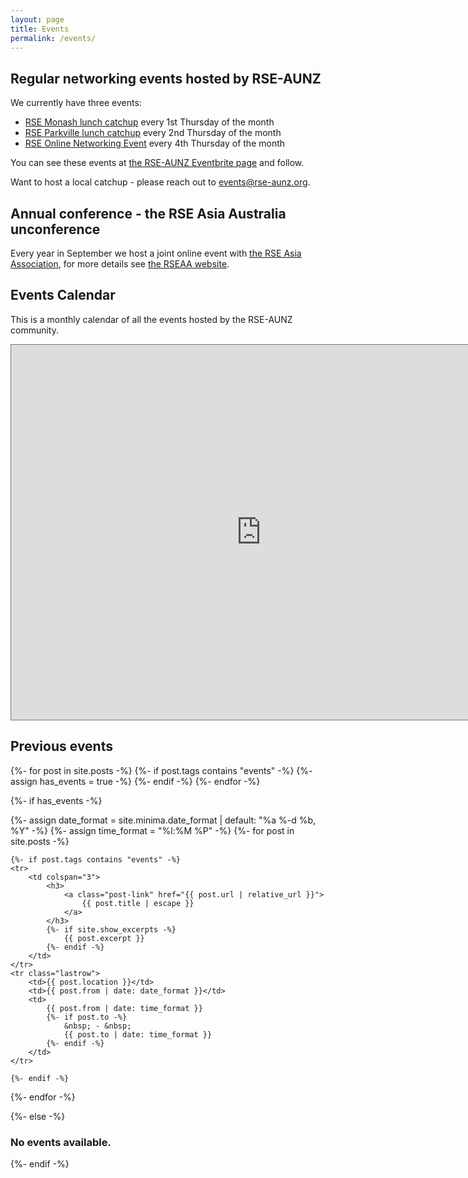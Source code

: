 ```yaml
---
layout: page
title: Events
permalink: /events/
---
```


## Regular networking events hosted by RSE-AUNZ
 
We currently have three events:
- [RSE Monash lunch catchup](https://www.eventbrite.co.nz/e/rse-monash-lunch-catchup-tickets-651261549827) every 1st Thursday of the month
- [RSE Parkville lunch catchup](https://www.eventbrite.co.nz/e/rse-parkville-lunch-catchup-tickets-628136371797) every 2nd Thursday of the month
- [RSE Online Networking Event](https://www.eventbrite.co.nz/e/rse-aunz-online-networking-meeting-tickets-628129090017) every 4th Thursday of the month

You can see these events at [the RSE-AUNZ Eventbrite page](https://www.eventbrite.co.nz/o/the-rse-association-of-australia-and-new-zealand-65201929823) and follow.

Want to host a local catchup - please reach out to events@rse-aunz.org.

## Annual conference - the RSE Asia Australia unconference

Every year in September we host a joint online event with [the RSE Asia Association](https://rse-asia.github.io/RSE_Asia/), for more details see [the RSEAA website](https://rseaa.github.io/).

## Events Calendar

This is a monthly calendar of all the events hosted by the RSE-AUNZ community.

<iframe src="https://calendar.google.com/calendar/embed?height=600&wkst=1&ctz=Australia%2FMelbourne&bgcolor=%23ffffff&src=MWRlZjYzM2E5MTZhZmM3NzliNjdhYjBkNjQ1MmM4NTVhMGU0NGJkMTEyN2VlYmNkNjEyM2U5YzY1MGFiYzkxY0Bncm91cC5jYWxlbmRhci5nb29nbGUuY29t&color=%23E4C441" style="border:solid 1px #777" width="800" height="600" frameborder="0" scrolling="no"></iframe>

## Previous events


{%- for post in site.posts -%}
    {%- if post.tags contains "events" -%}
    	  {%- assign has_events = true -%}
	{%- endif -%}
  {%- endfor -%}

  {%- if has_events -%}
  <table class="w3-table">
    <!--
  	<tr class="w3-headrow">
 		<th><h3>Date</h3></th>
  		<th><h3>Location</h3></th>
  		<th><h3>From</h3></th>
  		<th><h3>To</h3></th>
  	<tr>
  	-->
  	
  {%- assign date_format = site.minima.date_format | default: "%a %-d %b, %Y" -%} 
  {%- assign time_format = "%l:%M %P" -%} 
  {%- for post in site.posts -%}
  
    {%- if post.tags contains "events" -%}
    <tr>
    	<td colspan="3">
			<h3>
				<a class="post-link" href="{{ post.url | relative_url }}">
					{{ post.title | escape }} 
				</a>
			</h3>
			{%- if site.show_excerpts -%}
				{{ post.excerpt }}
			{%- endif -%}
		</td>
    </tr>
    <tr class="lastrow">
		<td>{{ post.location }}</td>
		<td>{{ post.from | date: date_format }}</td>
		<td>
			{{ post.from | date: time_format }}
			{%- if post.to -%}
				&nbsp; - &nbsp;
				{{ post.to | date: time_format }}
			{%- endif -%}
		</td>
	</tr>	

	{%- endif -%}
  {%- endfor -%}
  
{%- else -%}
  	<h3>No events available.</h3>
{%- endif -%}
